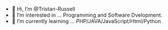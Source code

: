 - 👋 Hi, I’m @Tristan-Russell
- 👀 I’m interested in ... Programming and Software Dvelopment.
- 🌱 I’m currently learning ... PHP/JAVA/JavaScript/Html/Python

<!---
Tristan-Russell/Tristan-Russell is a ✨ special ✨ repository because its `README.md` (this file) appears on your GitHub profile.
You can click the Preview link to take a look at your changes.
--->
